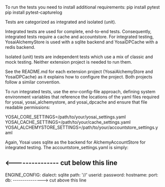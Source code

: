 To run the tests you need to install additional requirements:
    pip install pytest
    pip install pytest-capturelog

Tests are categorized as integrated and isolated (unit).  

Integrated tests are used for complete, end-to-end tests.  Consequently, integrated tests require a cache and accountstore.  For integrated testing, YosaiAlchemyStore is used with a sqlite backend and YosaiDPCache with a redis backend.  

Isolated (unit) tests are independent tests which use a mix of classic and mock testing.  Neither extension project is needed to run them.

See the README.md for each extension project (YosaiAlchemyStore and YosaiDPCache) as it explains how to configure the project.  Both projects follow a similar convention.

To run integrated tests, use the env-config-file approach, defining system environment variables that reference the locations of the yaml files required for yosai, yosai_alchemystore, and yosai_dpcache and ensure that file readable permissions:

YOSAI_CORE_SETTINGS=/path/to/your/yosai_settings.yaml
YOSAI_CACHE_SETTINGS=/path/to/your/cache_settings.yaml
YOSAI_ALCHEMYSTORE_SETTINGS=/path/to/your/accountstore_settings.yaml

Again, Yosai uses sqlite as the backend for AlchemyAccountStore for integrated testing.  The accountstore_settings.yaml is simply:

<--------------- cut below this line
---
ENGINE_CONFIG: 
    dialect:  sqlite
    path: '//'
    userid:
    password:
    hostname:
    port:
    db:
---------------> cut above this line

